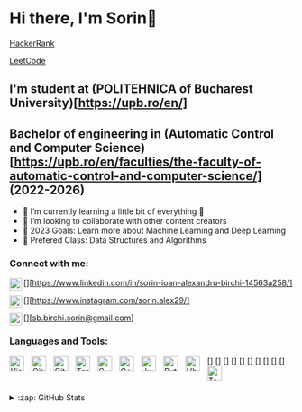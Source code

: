 # Hi there, I'm Sorin👋 

[HackerRank](https://www.hackerrank.com/birchi_sorin)

[LeetCode](https://leetcode.com/SorinAlexB/)



## I'm student at (POLITEHNICA of Bucharest University)[https://upb.ro/en/]
## Bachelor of engineering in (Automatic Control and Computer Science)[https://upb.ro/en/faculties/the-faculty-of-automatic-control-and-computer-science/] (2022-2026)

- 🌱 I’m currently learning a little bit of everything 🤣
- 👯 I’m looking to collaborate with other content creators
- 🥅 2023 Goals: Learn more about Machine Learning and Deep Learning
- 🧐 Prefered Class: Data Structures and Algorithms

### Connect with me:

[<img align="left" alt="SorinAlexB | LinkedIn" width="22px" src="https://cdn.jsdelivr.net/npm/simple-icoons@v3/icons/linkedin.svg"/>][https://www.linkedin.com/in/sorin-ioan-alexandru-birchi-14563a258/]

[<img align="left" alt="SorinAlexB | Instagram" width="22px" src="https://cdn.jsdelivr.net/npm/simple-icoons@v3/icons/instagram.svg"/>][https://www.instagram.com/sorin.alex29/]


[<img align="left" alt="SorinAlexB | Gmail" width="22px" src="https://cdn.jsdelivr.net/npm/simple-icoons@v3/icons/gmail.svg"/>][sb.birchi.sorin@gmail.com]


### Languages and Tools:

[<img align="left" alt="Visual Studio Code" width="26px" src="https://cdn.jsdelivr.net/gh/devicons/devicon/icons/vscode/vscode-original.svg" style="padding-right:10px;" />]
[<img align="left" alt="Git" width="26px" src="https://cdn.jsdelivr.net/gh/devicons/devicon/icons/git/git-original.svg" style="padding-right:10px;" />]
[<img align="left" alt="GitHub" width="26px" src="https://user-images.githubusercontent.com/3369400/139447912-e0f43f33-6d9f-45f8-be46-2df5bbc91289.png" style="padding-right:10px;" />]
[<img align="left" alt="Terminal" width="26px" src="./img/terminal-light.svg" style="padding-right:10px;"/>]
[<img align="left" alt="C" width="26px" src="https://cdn.jsdelivr.net/gh/devicons/devicon/icons/c/c-original.svg" style="padding-right:10px;"/>]
[<img align="left" alt="C++" width="26px" src="https://cdn.jsdelivr.net/gh/devicons/devicon/icons/cplusplus/cplusplus-original.svg" style="padding-right:10px;"/>]
[<img align="left" alt="Jupyter" width="26px" src="https://cdn.jsdelivr.net/gh/devicons/devicon/icons/jupyter/jupyter-original.svg" style="padding-right:10px;"/>]
[<img align="left" alt="Python" width="26px" src="https://cdn.jsdelivr.net/gh/devicons/devicon/icons/python/python-original.svg" style="padding-right:10px;"/>]
[<img align="left" alt="Ubuntu" width="26px" src="https://cdn.jsdelivr.net/gh/devicons/devicon/icons/ubuntu/ubuntu-plain.svg" style="padding-right:10px;"/>]
[<img align="left" alt="Tensorflow" width="26px" src="https://cdn.jsdelivr.net/gh/devicons/devicon/icons/tensorflow/tensorflow-original.svg" style="padding-right:10px;"/>]

<br />
<br />


<details>
  <summary>:zap: GitHub Stats</summary>

  <img align="left" alt="Sorin's GitHub Stats" src="https://github-readme-stats.vercel.app/api?username=SorinAlexB&show_icons=true&hide_border=false&title_color=ff652f&icon_color=FFE400&bg_color=09131B&text_color=ffffff&border_color=0c1a25" />

</details>


